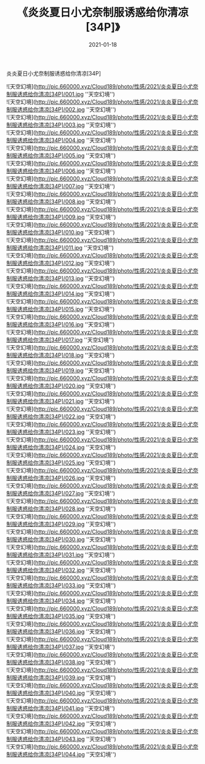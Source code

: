 ﻿---
layout: post
title:  《炎炎夏日小尤奈制服诱惑给你清凉[34P]》
date:   2021-01-18
img: http://pic.660000.xyz/Cloud189/photo/性感/2021/炎炎夏日小尤奈制服诱惑给你清凉[34P]/000.jpg
categories: [美女, 性感, 泳衣]
---

炎炎夏日小尤奈制服诱惑给你清凉[34P]



![天空幻境](http://pic.660000.xyz/Cloud189/photo/性感/2021/炎炎夏日小尤奈制服诱惑给你清凉[34P]/001.jpg ''天空幻境'') <br>
![天空幻境](http://pic.660000.xyz/Cloud189/photo/性感/2021/炎炎夏日小尤奈制服诱惑给你清凉[34P]/002.jpg ''天空幻境'') <br>
![天空幻境](http://pic.660000.xyz/Cloud189/photo/性感/2021/炎炎夏日小尤奈制服诱惑给你清凉[34P]/003.jpg ''天空幻境'') <br>
![天空幻境](http://pic.660000.xyz/Cloud189/photo/性感/2021/炎炎夏日小尤奈制服诱惑给你清凉[34P]/004.jpg ''天空幻境'') <br>
![天空幻境](http://pic.660000.xyz/Cloud189/photo/性感/2021/炎炎夏日小尤奈制服诱惑给你清凉[34P]/005.jpg ''天空幻境'') <br>
![天空幻境](http://pic.660000.xyz/Cloud189/photo/性感/2021/炎炎夏日小尤奈制服诱惑给你清凉[34P]/006.jpg ''天空幻境'') <br>
![天空幻境](http://pic.660000.xyz/Cloud189/photo/性感/2021/炎炎夏日小尤奈制服诱惑给你清凉[34P]/007.jpg ''天空幻境'') <br>
![天空幻境](http://pic.660000.xyz/Cloud189/photo/性感/2021/炎炎夏日小尤奈制服诱惑给你清凉[34P]/008.jpg ''天空幻境'') <br>
![天空幻境](http://pic.660000.xyz/Cloud189/photo/性感/2021/炎炎夏日小尤奈制服诱惑给你清凉[34P]/009.jpg ''天空幻境'') <br>
![天空幻境](http://pic.660000.xyz/Cloud189/photo/性感/2021/炎炎夏日小尤奈制服诱惑给你清凉[34P]/010.jpg ''天空幻境'') <br>
![天空幻境](http://pic.660000.xyz/Cloud189/photo/性感/2021/炎炎夏日小尤奈制服诱惑给你清凉[34P]/011.jpg ''天空幻境'') <br>
![天空幻境](http://pic.660000.xyz/Cloud189/photo/性感/2021/炎炎夏日小尤奈制服诱惑给你清凉[34P]/012.jpg ''天空幻境'') <br>
![天空幻境](http://pic.660000.xyz/Cloud189/photo/性感/2021/炎炎夏日小尤奈制服诱惑给你清凉[34P]/013.jpg ''天空幻境'') <br>
![天空幻境](http://pic.660000.xyz/Cloud189/photo/性感/2021/炎炎夏日小尤奈制服诱惑给你清凉[34P]/014.jpg ''天空幻境'') <br>
![天空幻境](http://pic.660000.xyz/Cloud189/photo/性感/2021/炎炎夏日小尤奈制服诱惑给你清凉[34P]/015.jpg ''天空幻境'') <br>
![天空幻境](http://pic.660000.xyz/Cloud189/photo/性感/2021/炎炎夏日小尤奈制服诱惑给你清凉[34P]/016.jpg ''天空幻境'') <br>
![天空幻境](http://pic.660000.xyz/Cloud189/photo/性感/2021/炎炎夏日小尤奈制服诱惑给你清凉[34P]/017.jpg ''天空幻境'') <br>
![天空幻境](http://pic.660000.xyz/Cloud189/photo/性感/2021/炎炎夏日小尤奈制服诱惑给你清凉[34P]/018.jpg ''天空幻境'') <br>
![天空幻境](http://pic.660000.xyz/Cloud189/photo/性感/2021/炎炎夏日小尤奈制服诱惑给你清凉[34P]/019.jpg ''天空幻境'') <br>
![天空幻境](http://pic.660000.xyz/Cloud189/photo/性感/2021/炎炎夏日小尤奈制服诱惑给你清凉[34P]/020.jpg ''天空幻境'') <br>
![天空幻境](http://pic.660000.xyz/Cloud189/photo/性感/2021/炎炎夏日小尤奈制服诱惑给你清凉[34P]/021.jpg ''天空幻境'') <br>
![天空幻境](http://pic.660000.xyz/Cloud189/photo/性感/2021/炎炎夏日小尤奈制服诱惑给你清凉[34P]/022.jpg ''天空幻境'') <br>
![天空幻境](http://pic.660000.xyz/Cloud189/photo/性感/2021/炎炎夏日小尤奈制服诱惑给你清凉[34P]/023.jpg ''天空幻境'') <br>
![天空幻境](http://pic.660000.xyz/Cloud189/photo/性感/2021/炎炎夏日小尤奈制服诱惑给你清凉[34P]/024.jpg ''天空幻境'') <br>
![天空幻境](http://pic.660000.xyz/Cloud189/photo/性感/2021/炎炎夏日小尤奈制服诱惑给你清凉[34P]/025.jpg ''天空幻境'') <br>
![天空幻境](http://pic.660000.xyz/Cloud189/photo/性感/2021/炎炎夏日小尤奈制服诱惑给你清凉[34P]/026.jpg ''天空幻境'') <br>
![天空幻境](http://pic.660000.xyz/Cloud189/photo/性感/2021/炎炎夏日小尤奈制服诱惑给你清凉[34P]/027.jpg ''天空幻境'') <br>
![天空幻境](http://pic.660000.xyz/Cloud189/photo/性感/2021/炎炎夏日小尤奈制服诱惑给你清凉[34P]/028.jpg ''天空幻境'') <br>
![天空幻境](http://pic.660000.xyz/Cloud189/photo/性感/2021/炎炎夏日小尤奈制服诱惑给你清凉[34P]/029.jpg ''天空幻境'') <br>
![天空幻境](http://pic.660000.xyz/Cloud189/photo/性感/2021/炎炎夏日小尤奈制服诱惑给你清凉[34P]/030.jpg ''天空幻境'') <br>
![天空幻境](http://pic.660000.xyz/Cloud189/photo/性感/2021/炎炎夏日小尤奈制服诱惑给你清凉[34P]/031.jpg ''天空幻境'') <br>
![天空幻境](http://pic.660000.xyz/Cloud189/photo/性感/2021/炎炎夏日小尤奈制服诱惑给你清凉[34P]/032.jpg ''天空幻境'') <br>
![天空幻境](http://pic.660000.xyz/Cloud189/photo/性感/2021/炎炎夏日小尤奈制服诱惑给你清凉[34P]/033.jpg ''天空幻境'') <br>
![天空幻境](http://pic.660000.xyz/Cloud189/photo/性感/2021/炎炎夏日小尤奈制服诱惑给你清凉[34P]/034.jpg ''天空幻境'') <br>
![天空幻境](http://pic.660000.xyz/Cloud189/photo/性感/2021/炎炎夏日小尤奈制服诱惑给你清凉[34P]/035.jpg ''天空幻境'') <br>
![天空幻境](http://pic.660000.xyz/Cloud189/photo/性感/2021/炎炎夏日小尤奈制服诱惑给你清凉[34P]/036.jpg ''天空幻境'') <br>
![天空幻境](http://pic.660000.xyz/Cloud189/photo/性感/2021/炎炎夏日小尤奈制服诱惑给你清凉[34P]/037.jpg ''天空幻境'') <br>
![天空幻境](http://pic.660000.xyz/Cloud189/photo/性感/2021/炎炎夏日小尤奈制服诱惑给你清凉[34P]/038.jpg ''天空幻境'') <br>
![天空幻境](http://pic.660000.xyz/Cloud189/photo/性感/2021/炎炎夏日小尤奈制服诱惑给你清凉[34P]/039.jpg ''天空幻境'') <br>
![天空幻境](http://pic.660000.xyz/Cloud189/photo/性感/2021/炎炎夏日小尤奈制服诱惑给你清凉[34P]/040.jpg ''天空幻境'') <br>
![天空幻境](http://pic.660000.xyz/Cloud189/photo/性感/2021/炎炎夏日小尤奈制服诱惑给你清凉[34P]/041.jpg ''天空幻境'') <br>
![天空幻境](http://pic.660000.xyz/Cloud189/photo/性感/2021/炎炎夏日小尤奈制服诱惑给你清凉[34P]/042.jpg ''天空幻境'') <br>
![天空幻境](http://pic.660000.xyz/Cloud189/photo/性感/2021/炎炎夏日小尤奈制服诱惑给你清凉[34P]/043.jpg ''天空幻境'') <br>
![天空幻境](http://pic.660000.xyz/Cloud189/photo/性感/2021/炎炎夏日小尤奈制服诱惑给你清凉[34P]/044.jpg ''天空幻境'') <br>
